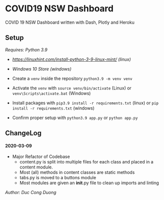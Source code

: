 # COVID19 NSW Dashboard
COVID 19 NSW Dashboard written with Dash, Plotly and Heroku

## Setup
*Requires: Python 3.9*
- *https://linuxhint.com/install-python-3-9-linux-mint/ (linux)*
- *Windows 10 Store (windows)*

- Create a `venv` inside the repository `python3.9 -m venv venv`
- Activate the `venv` with `source venv/bin/activate` (Linux) or `venv\Scripts\activate.bat` (Windows)
- Install packages with `pip3.9 install -r requirements.txt` (linux) or `pip install -r requirements.txt` (windows)
- Confirm proper setup with `python3.9 app.py` or `python app.py`


## ChangeLog

#### 2020-03-09
- Major Refactor of Codebase
    - content.py is split into multiple files for each class and placed in a content module.
    - Most (all) methods in content classes are static methods
    - tabs.py is moved to a buttons module
    - Most modules are given an __init__.py file to clean up imports and linting

*Author: Duc Cong Duong*
